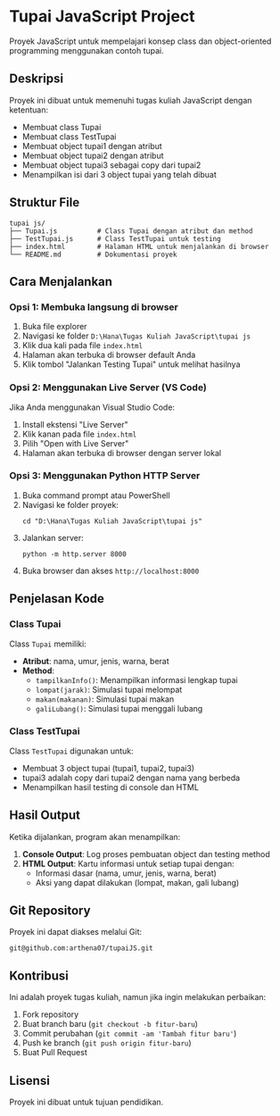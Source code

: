 # Tupai JavaScript Project

Proyek JavaScript untuk mempelajari konsep class dan object-oriented programming menggunakan contoh tupai.

## Deskripsi

Proyek ini dibuat untuk memenuhi tugas kuliah JavaScript dengan ketentuan:
- Membuat class Tupai
- Membuat class TestTupai
- Membuat object tupai1 dengan atribut
- Membuat object tupai2 dengan atribut
- Membuat object tupai3 sebagai copy dari tupai2
- Menampilkan isi dari 3 object tupai yang telah dibuat

## Struktur File

```
tupai js/
├── Tupai.js          # Class Tupai dengan atribut dan method
├── TestTupai.js      # Class TestTupai untuk testing
├── index.html        # Halaman HTML untuk menjalankan di browser
└── README.md         # Dokumentasi proyek
```

## Cara Menjalankan

### Opsi 1: Membuka langsung di browser

1. Buka file explorer
2. Navigasi ke folder `D:\Hana\Tugas Kuliah JavaScript\tupai js`
3. Klik dua kali pada file `index.html`
4. Halaman akan terbuka di browser default Anda
5. Klik tombol "Jalankan Testing Tupai" untuk melihat hasilnya

### Opsi 2: Menggunakan Live Server (VS Code)

Jika Anda menggunakan Visual Studio Code:

1. Install ekstensi "Live Server"
2. Klik kanan pada file `index.html`
3. Pilih "Open with Live Server"
4. Halaman akan terbuka di browser dengan server lokal

### Opsi 3: Menggunakan Python HTTP Server

1. Buka command prompt atau PowerShell
2. Navigasi ke folder proyek:
   ```
   cd "D:\Hana\Tugas Kuliah JavaScript\tupai js"
   ```
3. Jalankan server:
   ```
   python -m http.server 8000
   ```
4. Buka browser dan akses `http://localhost:8000`

## Penjelasan Kode

### Class Tupai

Class `Tupai` memiliki:
- **Atribut**: nama, umur, jenis, warna, berat
- **Method**:
  - `tampilkanInfo()`: Menampilkan informasi lengkap tupai
  - `lompat(jarak)`: Simulasi tupai melompat
  - `makan(makanan)`: Simulasi tupai makan
  - `galiLubang()`: Simulasi tupai menggali lubang

### Class TestTupai

Class `TestTupai` digunakan untuk:
- Membuat 3 object tupai (tupai1, tupai2, tupai3)
- tupai3 adalah copy dari tupai2 dengan nama yang berbeda
- Menampilkan hasil testing di console dan HTML

## Hasil Output

Ketika dijalankan, program akan menampilkan:

1. **Console Output**: Log proses pembuatan object dan testing method
2. **HTML Output**: Kartu informasi untuk setiap tupai dengan:
   - Informasi dasar (nama, umur, jenis, warna, berat)
   - Aksi yang dapat dilakukan (lompat, makan, gali lubang)

## Git Repository

Proyek ini dapat diakses melalui Git:
```
git@github.com:arthena07/tupaiJS.git
```

## Kontribusi

Ini adalah proyek tugas kuliah, namun jika ingin melakukan perbaikan:
1. Fork repository
2. Buat branch baru (`git checkout -b fitur-baru`)
3. Commit perubahan (`git commit -am 'Tambah fitur baru'`)
4. Push ke branch (`git push origin fitur-baru`)
5. Buat Pull Request

## Lisensi

Proyek ini dibuat untuk tujuan pendidikan.